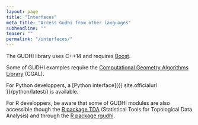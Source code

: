 ```yaml
---
layout: page
title: "Interfaces"
meta_title: "Access Gudhi from other languages"
subheadline: ""
teaser: ""
permalink: "/interfaces/"
---
```


The GUDHI library uses C++14 and requires [Boost](https://www.boost.org).

Some of GUDHI examples require the [Computational Geometry Algorithms Library](https://www.cgal.org) (CGAL).

For Python developpers, a [Python interface]({{ site.officialurl }}/python/latest/) is available.

For R developpers, be aware that some of GUDHI modules are also accessible though the [R package TDA](https://CRAN.R-project.org/package=TDA) (Statistical Tools for Topological Data Analysis) and through the [R package rgudhi](https://lmjl-alea.github.io/rgudhi/).

